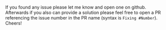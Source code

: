 If you found any issue please let me know and open one on github.
Afterwards if you also can provide a solution please feel free to open a PR referencing the issue number in the PR name (syntax is `Fixing #Number`).
Cheers!
